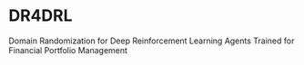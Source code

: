 # DR4DRL
Domain Randomization for Deep Reinforcement Learning Agents Trained for Financial Portfolio Management
